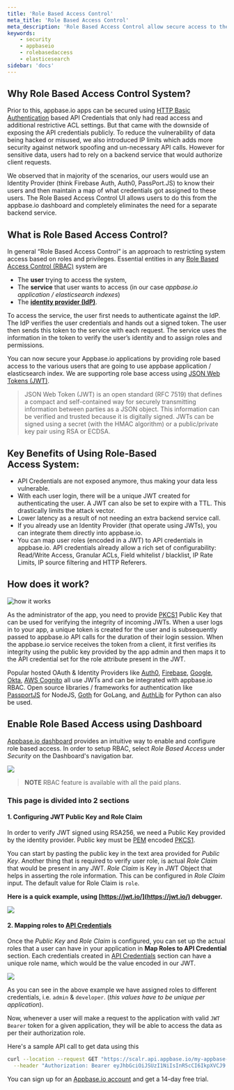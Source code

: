```yaml
---
title: 'Role Based Access Control'
meta_title: 'Role Based Access Control'
meta_description: 'Role Based Access Control allow secure access to the appbase.io APIs.'
keywords:
    - security
    - appbaseio
    - rolebasedaccess
    - elasticesearch
sidebar: 'docs'
---
```


## Why Role Based Access Control System?

Prior to this, appbase.io apps can be secured using [HTTP Basic Authentication](https://en.wikipedia.org/wiki/Basic_access_authentication) based API Credentials that only had read access and additional restrictive ACL settings. But that came with the downside of exposing the API credentials publicly. To reduce the vulnerability of data being hacked or misused, we also introduced IP limits which adds more security against network spoofing and un-necessary API calls. However for sensitive data, users had to rely on a backend service that would authorize client requests.

We observed that in majority of the scenarios, our users would use an Identity Provider (think Firebase Auth, Auth0, PassPort.JS) to know their users and then maintain a map of what credentials got assigned to these users. The Role Based Access Control UI allows users to do this from the appbase.io dashboard and completely eliminates the need for a separate backend service.

## What is Role Based Access Control?

In general “Role Based Access Control” is an approach to restricting system access based on roles and privileges. Essential entities in any [Role Based Access Control (RBAC)](https://en.wikipedia.org/wiki/Role-based_access_control) system are

-   The **user** trying to access the system,
-   The **service** that user wants to access (in our case _appbase.io application / elasticsearch indexes_)
-   The **[identity provider (IdP)](https://en.wikipedia.org/wiki/Identity_provider)**.

To access the service, the user first needs to authenticate against the IdP. The IdP verifies the user credentials and hands out a signed token. The user then sends this token to the service with each request. The service uses the information in the token to verify the user’s identity and to assign roles and permissions.

You can now secure your Appbase.io applications by providing role based access to the various users that are going to use appbase application / elasticsearch index. We are supporting role base access using [JSON Web Tokens (JWT)](https://jwt.io/introduction/).

> JSON Web Token (JWT) is an open standard (RFC 7519) that defines a compact and self-contained way for securely transmitting information between parties as a JSON object. This information can be verified and trusted because it is digitally signed. JWTs can be signed using a secret (with the HMAC algorithm) or a public/private key pair using RSA or ECDSA.

## Key Benefits of Using Role-Based Access System:

-   API Credentials are not exposed anymore, thus making your data less vulnerable.
-   With each user login, there will be a unique JWT created for authenticating the user. A JWT can also be set to expire with a TTL. This drastically limits the attack vector.
-   Lower latency as a result of not needing an extra backend service call.
-   If you already use an Identity Provider (that operate using JWTs), you can integrate them directly into appbase.io.
-   You can map user roles (encoded in a JWT) to API credentials in appbase.io. API credentials already allow a rich set of configurability: Read/Write Access, Granular ACLs, Field whitelist / blacklist, IP Rate Limits, IP source filtering and HTTP Referers.

## How does it work?

![how it works](https://i.imgur.com/Imx0wiG.png)

As the administrator of the app, you need to provide [PKCS1](https://en.wikipedia.org/wiki/PKCS_1) Public Key that can be used for verifying the integrity of incoming JWTs. When a user logs in to your app, a unique token is created for the user and is subsequently passed to appbase.io API calls for the duration of their login session. When the appbase.io service receives the token from a client, it first verifies its integrity using the public key provided by the app admin and then maps it to the API credential set for the role attribute present in the JWT.

Popular hosted OAuth & Identity Providers like [Auth0](https://auth0.com/), [Firebase](https://firebase.google.com/docs/auth), [Google](https://developers.google.com/identity/), [Okta](https://www.okta.com/), [AWS Cognito](https://aws.amazon.com/cognito/) all use JWTs and can be integrated with appbase.io RBAC. Open source libraries / frameworks for authentication like [PassportJS](http://www.passportjs.org/docs/oauth/) for NodeJS, [Goth](https://github.com/markbates/goth) for GoLang, and [AuthLib](https://github.com/lepture/authlib/) for Python can also be used.

## Enable Role Based Access using Dashboard

[Appbase.io dashboard](https://dashboard.appbase.io) provides an intuitive way to enable and configure role based access. In order to setup RBAC, select _Role Based Access_ under _Security_ on the Dashboard's navigation bar.

![](https://www.dropbox.com/s/3nh8ssvvmpvnxcl/Screenshot%202020-02-10%2012.49.24.png?raw=1)

> **NOTE** RBAC feature is available with all the paid plans.

### This page is divided into 2 sections

#### 1. Configuring JWT Public Key and Role Claim

In order to verify JWT signed using RSA256, we need a Public Key provided by the identity provider. Public key must be [PEM](https://en.wikipedia.org/wiki/Privacy-Enhanced_Mail) encoded [PKCS1](https://en.wikipedia.org/wiki/PKCS_1).

You can start by pasting the public key in the text area provided for _Public Key_. Another thing that is required to verify user role, is actual _Role Claim_ that would be present in any JWT. _Role Claim_ is Key in JWT Object that helps
in asserting the role information. This can be configured in _Role Claim_ input. The default value for Role Claim is `role`.

**Here is a quick example, using [https://jwt.io/](https://jwt.io/) debugger.**

![](https://www.dropbox.com/s/1adzl857lcqcfkg/Screenshot%202020-02-10%2012.46.43.png?raw=1)

#### 2. Mapping roles to [API Credentials](/docs/security/credentials)

Once the _Public Key_ and _Role Claim_ is configured, you can set up the actual roles that a user can have in your application in **Map Roles to API Credential** section. Each credentials created in [API Credentials](/docs/security/credentials) section can have a unique role name, which would be the value encoded in our JWT.

![](https://www.dropbox.com/s/2g4c923eqdqx90w/Screenshot%202020-02-10%2012.50.35.png?raw=1)

As you can see in the above example we have assigned roles to different credentials, i.e. `admin` & `developer`. (_this values have to be unique per application_).

Now, whenever a user will make a request to the application with valid `JWT Bearer` token for a given application, they will be able to access the data as per their authorization role.

Here's a sample API call to get data using this

```bash
curl --location --request GET "https://scalr.api.appbase.io/my-appbase-app" \
  --header "Authorization: Bearer eyJhbGciOiJSUzI1NiIsInR5cCI6IkpXVCJ9.eyJ1c2VybmFtZSI6Impob24iLCJyb2xlIjoiYWRtaW4ifQ.GEbnh5dfbdRXdlkGi5aLFnM7xYuYViPSf0ZnLGaX0ikfo3fT8Rtx7rbpKvR6_eftmB3q0Q_x3n9-JsgbEY1E47p2H_qhMhP5Jd8uB__Dlm1LW5W6qiDsNelVsZLAcqq-CgnGxkgWvWRFfpNEoyZhzLa3TudoPjZWW7m4WOaewpyZwlyGH7oztjbLVwRVCNC5ziA61aZJHVR-C4MhaMxZ-hf1uE022BD9q6aH-mWuVjbMACMOQuqTgIxo5tmphRh_kbuKZEUslUYtB1cEPzgQNU2eRq5BjDI4EoxdTKkLhgYSgMWNnUcZowq8sd4-kKjEB7wrUa6xYIjY04xVO4NvYw"
```

You can sign up for an [Appbase.io account](https://dashboard.appbase.io/signup) and get a 14-day free trial.
